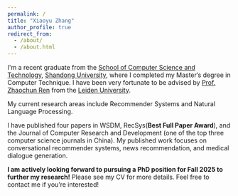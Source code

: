 ```yaml
---
permalink: /
title: "Xiaoyu Zhang"
author_profile: true
redirect_from: 
  - /about/
  - /about.html
---
```

I'm a recent graduate from the [School of Computer Science and Technology](https://www.cs.sdu.edu.cn/), [Shandong University](https://www.sdu.edu.cn/), where I completed my Master’s degree in Computer Technique. I have been very fortunate to be advised by [Prof. Zhaochun Ren](https://renzhaochun.github.io/) from the [Leiden University](https://www.universiteitleiden.nl/en). 

My current research areas include Recommender Systems and Natural Language Processing.

I have published four papers in WSDM, RecSys(**Best Full Paper Award**), and the Journal of Computer Research and Development (one of the top three computer science journals in China). My published work focuses on conversational recommender systems, news recommendation, and medical dialogue generation.

 **I am actively looking forward to pursuing a PhD position for Fall 2025 to further my research!** Please see my CV for more details. Feel free to contact me if you’re interested!




